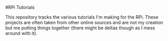 #RPi Tutorials

This repository tracks the various tutorials I'm making for the RPi. These projects are often taken from other online sources and are not my creation but me putting things together (there might be deltas though as I mess around with it).
